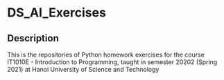 # DS_AI_Exercises

## Description
This is the repositories of Python homework exercises for the course IT1010E - Introduction to Programming, taught in semester 20202 (Spring 2021) at Hanoi University of Science and Technology
